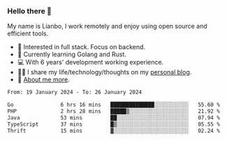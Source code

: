 ### Hello there 👋

My name is Lianbo, I work remotely and enjoy using open source and efficient tools.

- 🔭 Interested in full stack. Focus on backend.
- 🌱 Currently learning Golang and Rust.
- 💻 With 6 years' development working experience.
- ✍🏻 I share my life/technology/thoughts on my [personal blog](https://godruoyi.com).
- 👒 [About me more](https://godruoyi.com/posts/About-godruoyi).

<!--START_SECTION:waka-->

```txt
From: 19 January 2024 - To: 26 January 2024

Go               6 hrs 16 mins   ██████████████░░░░░░░░░░░   55.60 %
PHP              2 hrs 28 mins   █████▒░░░░░░░░░░░░░░░░░░░   21.92 %
Java             53 mins         ██░░░░░░░░░░░░░░░░░░░░░░░   07.94 %
TypeScript       37 mins         █▒░░░░░░░░░░░░░░░░░░░░░░░   05.55 %
Thrift           15 mins         ▓░░░░░░░░░░░░░░░░░░░░░░░░   02.24 %
```

<!--END_SECTION:waka-->
